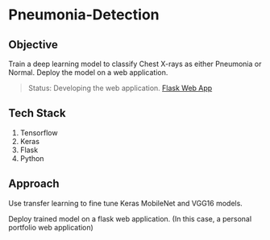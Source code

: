 # Pneumonia-Detection  

## Objective
Train a deep learning model to classify Chest X-rays as either Pneumonia or Normal. Deploy the model on a web application.   

<blockquote>Status: Developing the web application. <a href='https://github.com/runo-hr/Flask'> Flask Web App </a> </blockquote>  

## Tech Stack  
1. Tensorflow  
2. Keras  
3. Flask  
4. Python  

## Approach  
Use transfer learning to fine tune Keras MobileNet and VGG16 models.  

Deploy trained model on a flask web application. (In this case, a personal portfolio web application)
